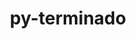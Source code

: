 ---
title: "py-terminado"
layout: cache
categories: [package, develop]
meta: {"compilers": ["none"], "num_specs": 25, "num_specs_by_stack": {"data-vis-sdk": 5, "e4s": 10, "e4s-neoverse-v2": 10, "root": 25}, "oss": ["ubuntu20.04", "ubuntu22.04"], "platforms": ["linux"], "stacks": ["data-vis-sdk", "e4s", "e4s-neoverse-v2", "root"], "targets": ["neoverse_v2", "x86_64_v3"], "versions": ["0.17.1"]}
spec_details: [{"compiler": "none", "hash": "2mlf3pixzrwe5knr77jkvgom76kdtdpf", "os": "ubuntu22.04", "platform": "linux", "size": "-", "stacks": ["e4s-neoverse-v2", "root"], "target": "neoverse_v2", "variants": ["build_system=python_pip"], "versions": ["0.17.1"]}, {"compiler": "none", "hash": "36vikjqzwvbp2vsswm36hiuo6nxd33f4", "os": "ubuntu22.04", "platform": "linux", "size": "-", "stacks": ["e4s-neoverse-v2", "root"], "target": "neoverse_v2", "variants": ["build_system=python_pip"], "versions": ["0.17.1"]}, {"compiler": "none", "hash": "3athtemno3vjgwodpy6hykiip3cmt5id", "os": "ubuntu22.04", "platform": "linux", "size": "-", "stacks": ["e4s", "root"], "target": "x86_64_v3", "variants": ["build_system=python_pip"], "versions": ["0.17.1"]}, {"compiler": "none", "hash": "3vvcd3jfrr2jatngs6lqjgwvrvf5yhsb", "os": "ubuntu22.04", "platform": "linux", "size": "-", "stacks": ["e4s-neoverse-v2", "root"], "target": "neoverse_v2", "variants": ["build_system=python_pip"], "versions": ["0.17.1"]}, {"compiler": "none", "hash": "5u5khzhotptoakro5xckm7dtzj56sxi3", "os": "ubuntu22.04", "platform": "linux", "size": "-", "stacks": ["e4s", "root"], "target": "x86_64_v3", "variants": ["build_system=python_pip"], "versions": ["0.17.1"]}, {"compiler": "none", "hash": "6ss7dvwdkxn2be2e2pkv7ic4t53iwdhe", "os": "ubuntu22.04", "platform": "linux", "size": "-", "stacks": ["e4s", "root"], "target": "x86_64_v3", "variants": ["build_system=python_pip"], "versions": ["0.17.1"]}, {"compiler": "none", "hash": "7v6fe22bg37ujlhvcpbuz3zoeekfahdm", "os": "ubuntu20.04", "platform": "linux", "size": "-", "stacks": ["data-vis-sdk", "root"], "target": "x86_64_v3", "variants": ["build_system=python_pip"], "versions": ["0.17.1"]}, {"compiler": "none", "hash": "adtdn5glcacewnk7zpikvlakwpi6cix3", "os": "ubuntu22.04", "platform": "linux", "size": "-", "stacks": ["e4s", "root"], "target": "x86_64_v3", "variants": ["build_system=python_pip"], "versions": ["0.17.1"]}, {"compiler": "none", "hash": "al5h6uyhyasuwls4ftofntyg4s7ua3pc", "os": "ubuntu22.04", "platform": "linux", "size": "-", "stacks": ["e4s", "root"], "target": "x86_64_v3", "variants": ["build_system=python_pip"], "versions": ["0.17.1"]}, {"compiler": "none", "hash": "ckto4k4kfgemh67eot3vuresfylk6z2h", "os": "ubuntu22.04", "platform": "linux", "size": "-", "stacks": ["e4s-neoverse-v2", "root"], "target": "neoverse_v2", "variants": ["build_system=python_pip"], "versions": ["0.17.1"]}, {"compiler": "none", "hash": "fwk6mo6ulumroyaiu5xmi62mn57qyetr", "os": "ubuntu22.04", "platform": "linux", "size": "-", "stacks": ["e4s", "root"], "target": "x86_64_v3", "variants": ["build_system=python_pip"], "versions": ["0.17.1"]}, {"compiler": "none", "hash": "gdnlmx47pbvrsb5clmfa6hmqevqx466f", "os": "ubuntu22.04", "platform": "linux", "size": "-", "stacks": ["e4s", "root"], "target": "x86_64_v3", "variants": ["build_system=python_pip"], "versions": ["0.17.1"]}, {"compiler": "none", "hash": "jbyaxi5ywdpvzpn7ukfwkjzacgrytml6", "os": "ubuntu22.04", "platform": "linux", "size": "-", "stacks": ["e4s", "root"], "target": "x86_64_v3", "variants": ["build_system=python_pip"], "versions": ["0.17.1"]}, {"compiler": "none", "hash": "lvqtcmscsk5c4avutvsxun7apyglgipi", "os": "ubuntu22.04", "platform": "linux", "size": "-", "stacks": ["e4s-neoverse-v2", "root"], "target": "neoverse_v2", "variants": ["build_system=python_pip"], "versions": ["0.17.1"]}, {"compiler": "none", "hash": "ocb4eqsslecpyuz43djtkdgcrvedckav", "os": "ubuntu22.04", "platform": "linux", "size": "-", "stacks": ["e4s-neoverse-v2", "root"], "target": "neoverse_v2", "variants": ["build_system=python_pip"], "versions": ["0.17.1"]}, {"compiler": "none", "hash": "peuznbjyqslkbzi7vqnoeeysfvjambjt", "os": "ubuntu22.04", "platform": "linux", "size": "-", "stacks": ["e4s", "root"], "target": "x86_64_v3", "variants": ["build_system=python_pip"], "versions": ["0.17.1"]}, {"compiler": "none", "hash": "pkypp4mol2dotb5ylvv5iob4s7ixchvd", "os": "ubuntu22.04", "platform": "linux", "size": "-", "stacks": ["e4s-neoverse-v2", "root"], "target": "neoverse_v2", "variants": ["build_system=python_pip"], "versions": ["0.17.1"]}, {"compiler": "none", "hash": "ubsvctoaxg5pteu6ak6eqw6o5nzzv5kw", "os": "ubuntu22.04", "platform": "linux", "size": "-", "stacks": ["e4s", "root"], "target": "x86_64_v3", "variants": ["build_system=python_pip"], "versions": ["0.17.1"]}, {"compiler": "none", "hash": "v24nyhiucibvg2ixgphtjkf4cuuxrdcr", "os": "ubuntu20.04", "platform": "linux", "size": "-", "stacks": ["data-vis-sdk", "root"], "target": "x86_64_v3", "variants": ["build_system=python_pip"], "versions": ["0.17.1"]}, {"compiler": "none", "hash": "v4iizldbtzm3kkwcvm5qzsdznvdc4te6", "os": "ubuntu20.04", "platform": "linux", "size": "-", "stacks": ["data-vis-sdk", "root"], "target": "x86_64_v3", "variants": ["build_system=python_pip"], "versions": ["0.17.1"]}, {"compiler": "none", "hash": "vfjqnnqlniitjdvhna4zhldkgnmpf3g7", "os": "ubuntu20.04", "platform": "linux", "size": "-", "stacks": ["data-vis-sdk", "root"], "target": "x86_64_v3", "variants": ["build_system=python_pip"], "versions": ["0.17.1"]}, {"compiler": "none", "hash": "wvu3bvxvajk3cwziuttchvon2b6cl2vy", "os": "ubuntu22.04", "platform": "linux", "size": "-", "stacks": ["e4s-neoverse-v2", "root"], "target": "neoverse_v2", "variants": ["build_system=python_pip"], "versions": ["0.17.1"]}, {"compiler": "none", "hash": "x74hdi5eworr5qudhyk2d5fbz3k6uoam", "os": "ubuntu22.04", "platform": "linux", "size": "-", "stacks": ["e4s-neoverse-v2", "root"], "target": "neoverse_v2", "variants": ["build_system=python_pip"], "versions": ["0.17.1"]}, {"compiler": "none", "hash": "z56pxwprdl4jxlbxhvboizrcekzqazqz", "os": "ubuntu20.04", "platform": "linux", "size": "-", "stacks": ["data-vis-sdk", "root"], "target": "x86_64_v3", "variants": ["build_system=python_pip"], "versions": ["0.17.1"]}, {"compiler": "none", "hash": "zxu7normp7e4qdqyoguzkrxmpguavas2", "os": "ubuntu22.04", "platform": "linux", "size": "-", "stacks": ["e4s-neoverse-v2", "root"], "target": "neoverse_v2", "variants": ["build_system=python_pip"], "versions": ["0.17.1"]}]
---